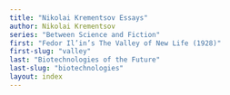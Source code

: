 ```yaml
---
title: "Nikolai Krementsov Essays"
author: Nikolai Krementsov
series: "Between Science and Fiction"
first: "Fedor Il’in’s The Valley of New Life (1928)"
first-slug: "valley"
last: "Biotechnologies of the Future"
last-slug: "biotechnologies"
layout: index
---
```

